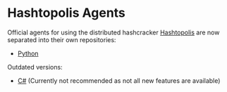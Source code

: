 # Hashtopolis Agents

Official agents for using the distributed hashcracker [Hashtopolis](https://github.com/hashtopolis/hashtopolis) are now separated into their own repositories:

- [Python](https://github.com/hashtopolis/agent-python)

Outdated versions:

- [C#](https://github.com/hashtopolis/agent-csharp) (Currently not recommended as not all new features are available)
